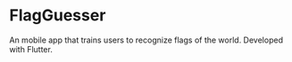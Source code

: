 # FlagGuesser
An mobile app that trains users to recognize flags of the world. Developed with Flutter.
